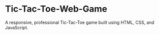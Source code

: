 # Tic-Tac-Toe-Web-Game
A responsive, professional Tic-Tac-Toe game built using HTML, CSS, and JavaScript.
